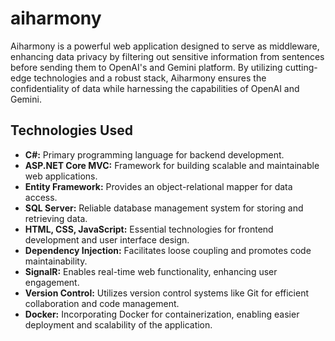 # aiharmony

Aiharmony is a powerful web application designed to serve as middleware, enhancing data privacy by filtering out sensitive information from sentences before sending them to OpenAI's and Gemini platform. By utilizing cutting-edge technologies and a robust stack, Aiharmony ensures the confidentiality of data while harnessing the capabilities of OpenAI and Gemini.

## Technologies Used
* **C#:**  Primary programming language for backend development.
* **ASP.NET Core MVC:** Framework for building scalable and maintainable web applications.
* **Entity Framework:** Provides an object-relational mapper for data access.
* **SQL Server:** Reliable database management system for storing and retrieving data.
* **HTML, CSS, JavaScript:** Essential technologies for frontend development and user interface design.
* **Dependency Injection:** Facilitates loose coupling and promotes code maintainability.
* **SignalR:** Enables real-time web functionality, enhancing user engagement.
* **Version Control:** Utilizes version control systems like Git for efficient collaboration and code management.
* **Docker:** Incorporating Docker for containerization, enabling easier deployment and scalability of the application.
